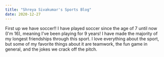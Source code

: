 ```yaml
---
title: "Shreya Sivakumar's Sports Blog"
date: 2020-12-27
---
```


First up we have soccer!! I have played soccer since the age of 7 until now (I'm 16), meaning I've been playing for 9 years!
I have made the majority of my longest friendships through this sport. 
I love everything about the sport, but some of my favorite things about it are teamwork, the fun game in general, and the jokes we crack off the pitch.
